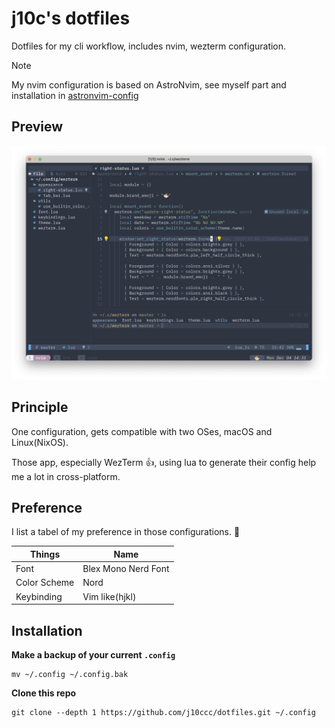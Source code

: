 # j10c's dotfiles

Dotfiles for my cli workflow, includes nvim, wezterm configuration.

> [!NOTE]
> My nvim configuration is based on AstroNvim, see myself part and
> installation in [astronvim-config](https://github.com/j10ccc/astronvim-config)

## Preview

![overview](/images/overview.png)

## Principle

One configuration, gets compatible with two OSes, macOS and Linux(NixOS).

Those app, especially WezTerm 👍, using lua to generate their config help
me a lot in cross-platform.

## Preference

I list a tabel of my preference in those configurations. 🤩

| Things       | Name                |
| ------------ | ------------------- |
| Font         | Blex Mono Nerd Font |
| Color Scheme | Nord                |
| Keybinding   | Vim like(hjkl)      |

## Installation

**Make a backup of your current `.config`**

```shell
mv ~/.config ~/.config.bak
```

**Clone this repo**

```shell
git clone --depth 1 https://github.com/j10ccc/dotfiles.git ~/.config
```
